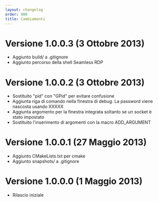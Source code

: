 ```yaml
---
layout: changelog
order: 900
title: Cambiamenti
---
```

# Versione 1.0.0.3 (3 Ottobre 2013)

* Aggiunto build/ a .gitignore
* Aggiunto percorso della shell Seamless RDP

# Versione 1.0.0.2 (3 Ottobre 2013)

* Sostituito "pid" con "GPid" per evitare confusione
* Aggiunta riga di comando nella finestra di debug. La password viene nascosta usando XXXXX
* Aggiunta argomento per la finestra integrata soltanto se un socket è stato impostato
* Sostituito l'inserimento di argomenti con la macro ADD_ARGUMENT

# Versione 1.0.0.1 (27 Maggio 2013)

* Aggiunto CMakeLists.txt per cmake
* Aggiunto snapshots/ a .gitignore

# Versione 1.0.0.0 (1 Maggio 2013)

* Rilascio iniziale
